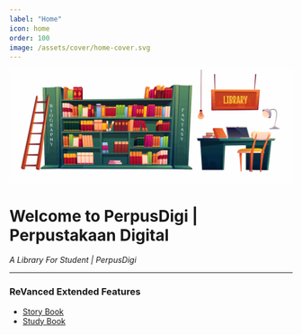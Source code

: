 ```yaml
---
label: "Home"
icon: home
order: 100
image: /assets/cover/home-cover.svg
---
```

![](/assets/cover/home-cover.svg)

# Welcome to PerpusDigi | Perpustakaan Digital

<i>A Library For Student | PerpusDigi</i>

---

### ReVanced Extended Features
- [Story Book](library/story/story.md)
- [Study Book](library/study/study.md)